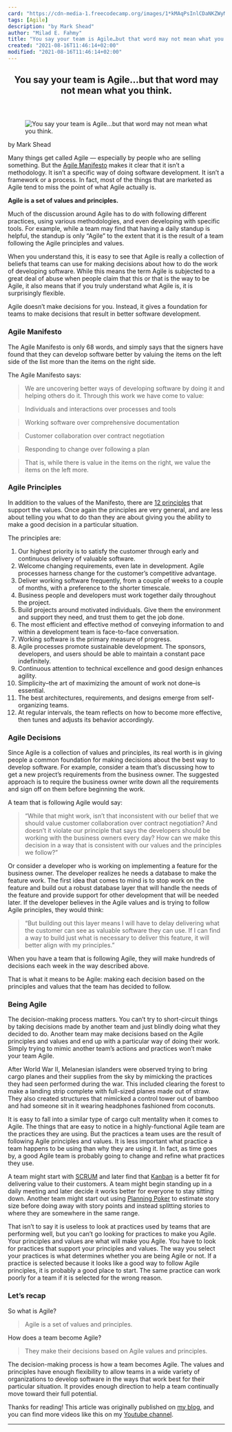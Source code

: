 ```yaml
---
card: "https://cdn-media-1.freecodecamp.org/images/1*kMAqPsInlCDaNKZWyMK3gQ.jpeg"
tags: [Agile]
description: "by Mark Shead"
author: "Milad E. Fahmy"
title: "You say your team is Agile…but that word may not mean what you think."
created: "2021-08-16T11:46:14+02:00"
modified: "2021-08-16T11:46:14+02:00"
---
```

<div class="site-wrapper">
<main id="site-main" class="site-main outer">
<div class="inner">
<article class="post-full post tag-agile tag-project-management tag-software-development tag-programming tag-technology ">
<header class="post-full-header">
<h1 class="post-full-title">You say your team is Agile…but that word may not mean what you think.</h1>
</header>
<figure class="post-full-image">
<picture>
<source media="(max-width: 700px)" sizes="1px" srcset="data:image/gif;base64,R0lGODlhAQABAIAAAAAAAP///yH5BAEAAAAALAAAAAABAAEAAAIBRAA7 1w">
<source media="(min-width: 701px)" sizes="(max-width: 800px) 400px,
(max-width: 1170px) 700px,
1400px" srcset="https://cdn-media-1.freecodecamp.org/images/1*kMAqPsInlCDaNKZWyMK3gQ.jpeg 300w,
https://cdn-media-1.freecodecamp.org/images/1*kMAqPsInlCDaNKZWyMK3gQ.jpeg 600w,
https://cdn-media-1.freecodecamp.org/images/1*kMAqPsInlCDaNKZWyMK3gQ.jpeg 1000w,
https://cdn-media-1.freecodecamp.org/images/1*kMAqPsInlCDaNKZWyMK3gQ.jpeg 2000w">
<img onerror="this.style.display='none'" src="https://cdn-media-1.freecodecamp.org/images/1*kMAqPsInlCDaNKZWyMK3gQ.jpeg" alt="You say your team is Agile…but that word may not mean what you think.">
</picture>
</figure>
<section class="post-full-content">
<div class="post-content medium-migrated-article">
<p>by Mark Shead</p><p>Many things get called Agile — especially by people who are selling something. But the <a href="http://agilemanifesto.org/" rel="noopener">Agile Manifesto</a> makes it clear that it isn’t a methodology. It isn’t a specific way of doing software development. It isn’t a framework or a process. In fact, most of the things that are marketed as Agile tend to miss the point of what Agile actually is.</p><p><strong>Agile is a set of values and principles.</strong></p><p>Much of the discussion around Agile has to do with following different practices, using various methodologies, and even developing with specific tools. For example, while a team may find that having a daily standup is helpful, the standup is only “Agile” to the extent that it is the result of a team following the Agile principles and values.</p><p>When you understand this, it is easy to see that Agile is really a collection of beliefs that teams can use for making decisions about how to do the work of developing software. While this means the term Agile is subjected to a great deal of abuse when people claim that this or that is the way to be Agile, it also means that if you truly understand what Agile is, it is surprisingly flexible.</p><p>Agile doesn’t make decisions for you. Instead, it gives a foundation for teams to make decisions that result in better software development.</p><h3 id="agile-manifesto">Agile Manifesto</h3><p>The Agile Manifesto is only 68 words, and simply says that the signers have found that they can develop software better by valuing the items on the left side of the list more than the items on the right side.</p><p>The Agile Manifesto says:</p><blockquote>We are uncovering better ways of developing software by doing it and helping others do it. Through this work we have come to value:</blockquote><blockquote>Individuals and interactions over processes and tools</blockquote><blockquote>Working software over comprehensive documentation</blockquote><blockquote>Customer collaboration over contract negotiation</blockquote><blockquote>Responding to change over following a plan</blockquote><blockquote>That is, while there is value in the items on the right, we value the items on the left more.</blockquote><h3 id="agile-principles">Agile Principles</h3><p>In addition to the values of the Manifesto, there are <a href="https://www.agilealliance.org/agile101/12-principles-behind-the-agile-manifesto/" rel="noopener">12 principles</a> that support the values. Once again the principles are very general, and are less about telling you what to do than they are about giving you the ability to make a good decision in a particular situation.</p><p>The principles are:</p><ol><li>Our highest priority is to satisfy the customer through early and continuous delivery of valuable software.</li><li>Welcome changing requirements, even late in development. Agile processes harness change for the customer’s competitive advantage.</li><li>Deliver working software frequently, from a couple of weeks to a couple of months, with a preference to the shorter timescale.</li><li>Business people and developers must work together daily throughout the project.</li><li>Build projects around motivated individuals. Give them the environment and support they need, and trust them to get the job done.</li><li>The most efficient and effective method of conveying information to and within a development team is face-to-face conversation.</li><li>Working software is the primary measure of progress.</li><li>Agile processes promote sustainable development. The sponsors, developers, and users should be able to maintain a constant pace indefinitely.</li><li>Continuous attention to technical excellence and good design enhances agility.</li><li>Simplicity–the art of maximizing the amount of work not done–is essential.</li><li>The best architectures, requirements, and designs emerge from self-organizing teams.</li><li>At regular intervals, the team reflects on how to become more effective, then tunes and adjusts its behavior accordingly.</li></ol><h3 id="agile-decisions">Agile Decisions</h3><p>Since Agile is a collection of values and principles, its real worth is in giving people a common foundation for making decisions about the best way to develop software. For example, consider a team that’s discussing how to get a new project’s requirements from the business owner. The suggested approach is to require the business owner write down all the requirements and sign off on them before beginning the work.</p><p>A team that is following Agile would say:</p><blockquote>“While that might work, isn’t that inconsistent with our belief that we should value customer collaboration over contract negotiation? And doesn’t it violate our principle that says the developers should be working with the business owners every day? How can we make this decision in a way that is consistent with our values and the principles we follow?”</blockquote><p>Or consider a developer who is working on implementing a feature for the business owner. The developer realizes he needs a database to make the feature work. The first idea that comes to mind is to stop work on the feature and build out a robust database layer that will handle the needs of the feature and provide support for other development that will be needed later. If the developer believes in the Agile values and is trying to follow Agile principles, they would think:</p><blockquote>“But building out this layer means I will have to delay delivering what the customer can see as valuable software they can use. If I can find a way to build just what is necessary to deliver this feature, it will better align with my principles.”</blockquote><p>When you have a team that is following Agile, they will make hundreds of decisions each week in the way described above.</p><p>That is what it means to be Agile: making each decision based on the principles and values that the team has decided to follow.</p><h3 id="being-agile">Being Agile</h3><p>The decision-making process matters. You can’t try to short-circuit things by taking decisions made by another team and just blindly doing what they decided to do. Another team may make decisions based on the Agile principles and values and end up with a particular way of doing their work. Simply trying to mimic another team’s actions and practices won’t make your team Agile.</p><p>After World War II, Melanesian islanders were observed trying to bring cargo planes and their supplies from the sky by mimicking the practices they had seen performed during the war. This included clearing the forest to make a landing strip complete with full-sized planes made out of straw. They also created structures that mimicked a control tower out of bamboo and had someone sit in it wearing headphones fashioned from coconuts.</p><p>It is easy to fall into a similar type of cargo cult mentality when it comes to Agile. The things that are easy to notice in a highly-functional Agile team are the practices they are using. But the practices a team uses are the result of following Agile principles and values. It is less important what practice a team happens to be using than why they are using it. In fact, as time goes by, a good Agile team is probably going to change and refine what practices they use.</p><p>A team might start with <a href="https://www.scrum.org/resources/what-is-scrum" rel="noopener">SCRUM</a> and later find that <a href="https://leankit.com/learn/kanban/what-is-kanban/" rel="noopener">Kanban</a> is a better fit for delivering value to their customers. A team might begin standing up in a daily meeting and later decide it works better for everyone to stay sitting down. Another team might start out using <a href="https://www.mountaingoatsoftware.com/agile/planning-poker" rel="noopener">Planning Poker</a> to estimate story size before doing away with story points and instead splitting stories to where they are somewhere in the same range.</p><p>That isn’t to say it is useless to look at practices used by teams that are performing well, but you can’t go looking for practices to make you Agile. Your principles and values are what will make you Agile. You have to look for practices that support your principles and values. The way you select your practices is what determines whether you are being Agile or not. If a practice is selected because it looks like a good way to follow Agile principles, it is probably a good place to start. The same practice can work poorly for a team if it is selected for the wrong reason.</p><h3 id="let-s-recap">Let’s recap</h3><p>So what is Agile?</p><blockquote>Agile is a set of values and principles.</blockquote><p>How does a team become Agile?</p><blockquote>They make their decisions based on Agile values and principles.</blockquote><p>The decision-making process is how a team becomes Agile. The values and principles have enough flexibility to allow teams in a wide variety of organizations to develop software in the ways that work best for their particular situation. It provides enough direction to help a team continually move toward their full potential.</p><p>Thanks for reading! This article was originally published on <a href="https://blog.markshead.com/1480/what-is-agile/" rel="noopener">my blog</a>, and you can find more videos like this on my <a href="https://www.youtube.com/markshead" rel="noopener">Youtube channel</a>.</p>
</div>
<hr>
</section>
</article>
</div>
</main>
</div>
<!-- Google Tag Manager (noscript) -->
<!-- End Google Tag Manager (noscript) -->

